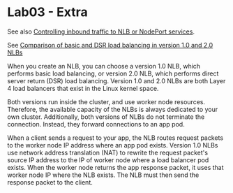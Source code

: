 # Lab03 - Extra

See also [Controlling inbound traffic to NLB or NodePort services](https://cloud.ibm.com/docs/containers?topic=containers-network_policies#block_ingress).


See [Comparison of basic and DSR load balancing in version 1.0 and 2.0 NLBs](https://cloud.ibm.com/docs/containers?topic=containers-loadbalancer-about#comparison)

When you create an NLB, you can choose a version 1.0 NLB, which performs basic load balancing, or version 2.0 NLB, which performs direct server return (DSR) load balancing. Version 1.0 and 2.0 NLBs are both Layer 4 load balancers that exist in the Linux kernel space. 

Both versions run inside the cluster, and use worker node resources. Therefore, the available capacity of the NLBs is always dedicated to your own cluster. Additionally, both versions of NLBs do not terminate the connection. Instead, they forward connections to an app pod.

When a client sends a request to your app, the NLB routes request packets to the worker node IP address where an app pod exists. Version 1.0 NLBs use network address translation (NAT) to rewrite the request packet's source IP address to the IP of worker node where a load balancer pod exists. When the worker node returns the app response packet, it uses that worker node IP where the NLB exists. The NLB must then send the response packet to the client.